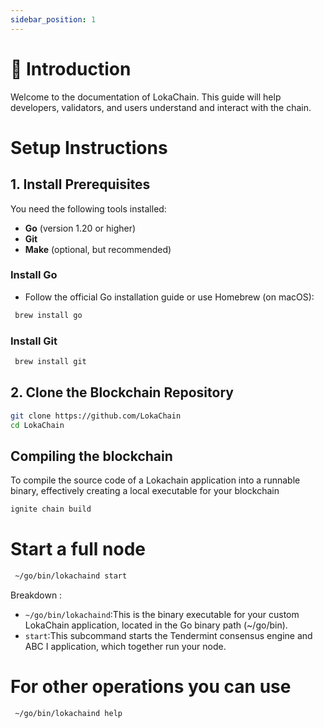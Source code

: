 ```yaml
---
sidebar_position: 1
---
```


# 📖 Introduction
Welcome to the documentation of LokaChain. This guide will help developers, validators, and users understand and interact with the chain.

# Setup Instructions

## 1. Install Prerequisites
 You need the following tools installed:

- **Go** (version 1.20 or higher)
- **Git**
- **Make** (optional, but recommended)


### Install Go
- Follow the official Go installation guide or use Homebrew (on macOS):
```bash
 brew install go
```
### Install Git
```bash
 brew install git
```
## 2. Clone the Blockchain Repository
```bash
git clone https://github.com/LokaChain
cd LokaChain
```

## Compiling the blockchain

To compile the source code of a  Lokachain application into a runnable binary, effectively creating a local executable for your blockchain

```bash
ignite chain build
```

# Start a full node
```bash
 ~/go/bin/lokachaind start
```
Breakdown :
- `~/go/bin/lokachaind`:This is the binary executable for your custom LokaChain application, located in the Go binary path (~/go/bin).
- `start`:This subcommand starts the Tendermint consensus engine and ABC I application, which together run your node.


# For other operations you can use

```bash
 ~/go/bin/lokachaind help
```


